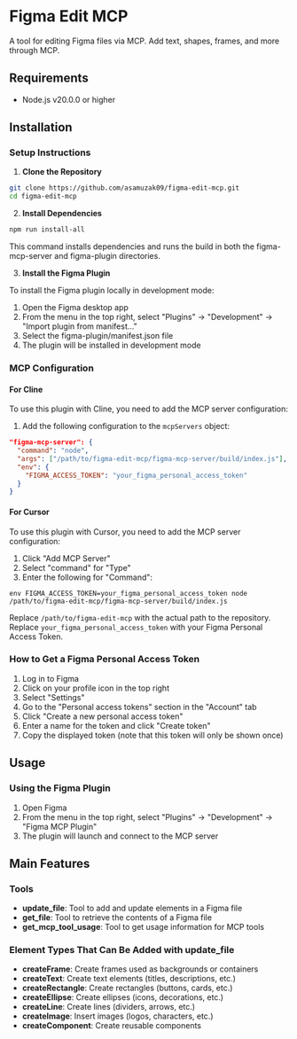 # Figma Edit MCP

A tool for editing Figma files via MCP.
Add text, shapes, frames, and more through MCP.

## Requirements

- Node.js v20.0.0 or higher

## Installation

### Setup Instructions

1. **Clone the Repository**

```bash
git clone https://github.com/asamuzak09/figma-edit-mcp.git
cd figma-edit-mcp
```

2. **Install Dependencies**

```bash
npm run install-all
```

This command installs dependencies and runs the build in both the figma-mcp-server and figma-plugin directories.

3. **Install the Figma Plugin**

To install the Figma plugin locally in development mode:

1. Open the Figma desktop app
2. From the menu in the top right, select "Plugins" → "Development" → "Import plugin from manifest..."
3. Select the figma-plugin/manifest.json file
4. The plugin will be installed in development mode

### MCP Configuration

#### For Cline

To use this plugin with Cline, you need to add the MCP server configuration:

1. Add the following configuration to the `mcpServers` object:

```json
"figma-mcp-server": {
  "command": "node",
  "args": ["/path/to/figma-edit-mcp/figma-mcp-server/build/index.js"],
  "env": {
    "FIGMA_ACCESS_TOKEN": "your_figma_personal_access_token"
  }
}
```

#### For Cursor

To use this plugin with Cursor, you need to add the MCP server configuration:

1. Click "Add MCP Server"
2. Select "command" for "Type"
3. Enter the following for "Command":

```
env FIGMA_ACCESS_TOKEN=your_figma_personal_access_token node /path/to/figma-edit-mcp/figma-mcp-server/build/index.js
```

Replace `/path/to/figma-edit-mcp` with the actual path to the repository.
Replace `your_figma_personal_access_token` with your Figma Personal Access Token.

### How to Get a Figma Personal Access Token

1. Log in to Figma
2. Click on your profile icon in the top right
3. Select "Settings"
4. Go to the "Personal access tokens" section in the "Account" tab
5. Click "Create a new personal access token"
6. Enter a name for the token and click "Create token"
7. Copy the displayed token (note that this token will only be shown once)

## Usage

### Using the Figma Plugin

1. Open Figma
2. From the menu in the top right, select "Plugins" → "Development" → "Figma MCP Plugin"
3. The plugin will launch and connect to the MCP server

## Main Features

### Tools

- **update_file**: Tool to add and update elements in a Figma file
- **get_file**: Tool to retrieve the contents of a Figma file
- **get_mcp_tool_usage**: Tool to get usage information for MCP tools

### Element Types That Can Be Added with update_file

- **createFrame**: Create frames used as backgrounds or containers
- **createText**: Create text elements (titles, descriptions, etc.)
- **createRectangle**: Create rectangles (buttons, cards, etc.)
- **createEllipse**: Create ellipses (icons, decorations, etc.)
- **createLine**: Create lines (dividers, arrows, etc.)
- **createImage**: Insert images (logos, characters, etc.)
- **createComponent**: Create reusable components
